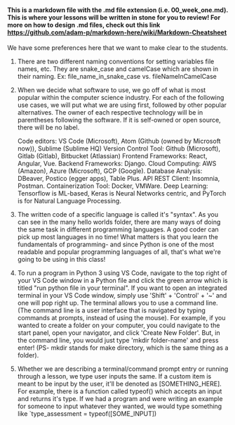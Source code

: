 #### This is a markdown file with the .md file extension (i.e. 00_week_one.md). This is where your lessons will be written in stone for you to review! For more on how to design .md files, check out this link https://github.com/adam-p/markdown-here/wiki/Markdown-Cheatsheet

We have some preferences here that we want to make clear to the students.

1)  There are two different naming conventions for setting variables file names, etc.
    They are snake_case and camelCase which are shown in their naming. 
    Ex: file_name_in_snake_case vs. fileNameInCamelCase

2)  When we decide what software to use, we go off of what is most popular within the computer science industry. For each of the following use cases, we will put what we are using first, followed by other popular alternatives. The owner of each respective technology will be in parentheses following the software. If it is self-owned or open source, there will be no label.

    Code editors: VS Code (Microsoft), Atom (Github (owned by Microsoft now)), Sublime (Sublime HQ)
    Version Control Tool: Github (Microsoft), Gitlab (Gitlab), Bitbucket (Atlassian)
    Frontend Frameworks: React, Angular, Vue.
    Backend Frameworks: Django.
    Cloud Computing: AWS (Amazon), Azure (Microsoft), GCP (Google).
    Database Analysis: DBeaver, Postico (egger apps), Table Plus.
    API REST Client: Insomnia, Postman.
    Containerization Tool: Docker, VMWare.
    Deep Learning: Tensorflow is ML-based, Keras is Neural Networks centric, and PyTorch is for Natural Language Processing.

3)  The written code of a specific language is called it's "syntax". As you can see in the many hello worlds folder, there are many ways of doing the same task in different programming languages. A good coder can pick up most languages in no time!
    What matters is that you learn the fundamentals of programming- and since Python is one of the most readable and popular programming languages of all, that's what we're going to be using in this class!

4) To run a program in Python 3 using VS Code, navigate to the top right of your VS Code window in a Python file and click the green arrow which is titled "run python file in your terminal". If you want to open an integrated terminal in your VS Code window, simply use
    'Shift' + 'Control' + '~' and one will pop right up. 
    The terminal allows you to use a command line. (The command line is a user interface that is navigated by typing commands at prompts, instead of using the mouse). 
    For example, if you wanted to create a folder on your computer, you could navigate to the start panel, open your navigator, and click 'Create New Folder'. But, in the command line, you would just type 'mkdir folder-name' and press enter! (PS- mkdir stands for make directory, which is the same thing as a folder).

5) Whether we are describing a terminal/command prompt entry or running through a lesson, we type user inputs the same. If a custom item is meant to be input by the user, it'll be denoted as [SOMETHING_HERE]. For example, there is a function called typeof()
    which accepts an input and returns it's type. If we had a program and were writing an example for someone to input whatever they wanted, we would type something like `type_assessment = typeof([SOME_INPUT])